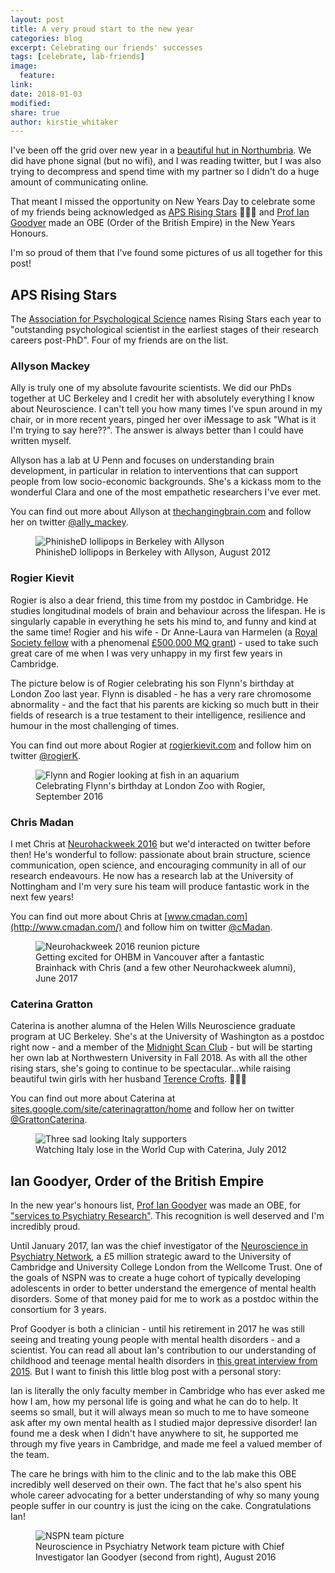 ```yaml
---
layout: post
title: A very proud start to the new year
categories: blog
excerpt: Celebrating our friends' successes
tags: [celebrate, lab-friends]
image:
  feature:
link:
date: 2018-01-03
modified:
share: true
author: kirstie_whitaker
---
```


I've been off the grid over new year in a [beautiful hut in Northumbria](https://twitter.com/kirstie_j/status/948461671915376640). We did have phone signal (but no wifi), and I was reading twitter, but I was also trying to decompress and spend time with my partner so I didn't do a huge amount of communicating online.

That meant I missed the opportunity on New Years Day to celebrate some of my friends being acknowledged as [APS Rising Stars](http://www.psychologicalscience.org/redesign/wp-content/uploads/2017/12/2017-Rising-Stars.pdf) :star2::sparkles::dizzy: and [Prof Ian Goodyer](https://www.thegazette.co.uk/notice/2938057) made an OBE (Order of the British Empire) in the New Years Honours.

I'm so proud of them that I've found some pictures of us all together for this post!

## APS Rising Stars

The [Association for Psychological Science](http://www.psychologicalscience.org/) names Rising Stars each year to "outstanding psychological scientist in the earliest stages of their research careers post-PhD". Four of my friends are on the list.

### Allyson Mackey

Ally is truly one of my absolute favourite scientists. We did our PhDs together at UC Berkeley and I credit her with absolutely everything I know about Neuroscience. I can't tell you how many times I've spun around in my chair, or in more recent years, pinged her over iMessage to ask "What is it I'm trying to say here??". The answer is always better than I could have written myself.

Allyson has a lab at U Penn and focuses on understanding brain development, in particular in relation to interventions that can support people from low socio-economic backgrounds. She's a kickass mom to the wonderful Clara and one of the most empathetic researchers I've ever met.

You can find out more about Allyson at [thechangingbrain.com](http://www.allysonmackey.com/) and follow her on twitter [@ally_mackey](https://twitter.com/ally_mackey).

<figure>
  <img src="/images/aps-rising-stars/allysonmackey.jpg"
       alt="PhinisheD lollipops in Berkeley with Allyson">
  <figcaption>PhinisheD lollipops in Berkeley with Allyson, August 2012</figcaption>
</figure>

### Rogier Kievit

Rogier is also a dear friend, this time from my postdoc in Cambridge. He studies longitudinal models of brain and behaviour across the lifespan. He is singularly capable in everything he sets his mind to, and funny and kind at the same time! Rogier and his wife - Dr Anne-Laura van Harmelen (a [Royal Society fellow](https://royalsociety.org/people/anne-laura-van-harmelen-13182/) with a phenomenal [£500,000 MQ grant](https://www.mqmentalhealth.org/posts/new-research-depression-and-suicide-in-young-people)) - used to take such great care of me when I was very unhappy in my first few years in Cambridge.

The picture below is of Rogier celebrating his son Flynn's birthday at London Zoo last year. Flynn is disabled - he has a very rare chromosome abnormality - and the fact that his parents are kicking so much butt in their fields of research is a true testament to their intelligence, resilience and humour in the most challenging of times.

You can find out more about Rogier at [rogierkievit.com](https://rogierkievit.com) and follow him on twitter [@rogierK](https://twitter.com/rogierK).

<figure>
  <img src="/images/aps-rising-stars/rogierkievit.jpg"
       alt="Flynn and Rogier looking at fish in an aquarium">
  <figcaption>Celebrating Flynn's birthday at London Zoo with Rogier, September 2016</figcaption>
</figure>

### Chris Madan

I met Chris at [Neurohackweek 2016](http://neurohackweek.github.io/) but we'd interacted on twitter before then! He's wonderful to follow: passionate about brain structure, science communication, open science, and encouraging community in all of our research endeavours. He now has a research lab at the University of Nottingham and I'm very sure his team will produce fantastic work in the next few years!

You can find out more about Chris at [www.cmadan.com](http://www.cmadan.com/) and follow him on twitter [@cMadan](https://twitter.com/cMadan).

<figure>
  <img src="/images/aps-rising-stars/chrismadan-et-al.jpg"
       alt="Neurohackweek 2016 reunion picture">
  <figcaption>Getting excited for OHBM in Vancouver after a fantastic Brainhack with Chris (and a few other Neurohackweek alumni), June 2017</figcaption>
</figure>

### Caterina Gratton

Caterina is another alumna of the Helen Wills Neuroscience graduate program at UC Berkeley. She's at the University of Washington as a postdoc right now - and a member of the [Midnight Scan Club](https://www.pri.org/stories/2017-08-20/midnight-scan-club-sheds-new-light-human-brain) - but will be starting her own lab at Northwestern University in Fall 2018. As with all the other rising stars, she's going to continue to be spectacular...while raising beautiful twin girls with her husband [Terence Crofts](http://www.wrhr.wustl.edu/en/T32/Terence-Crofts). :dancers::two_women_holding_hands::raised_hands:

You can find out more about Caterina at [sites.google.com/site/caterinagratton/home](https://sites.google.com/site/caterinagratton/home) and follow her on twitter [@GrattonCaterina](https://twitter.com/GrattonCaterina).

<figure>
  <img src="/images/aps-rising-stars/caterinagratton.jpg"
       alt="Three sad looking Italy supporters">
  <figcaption>Watching Italy lose in the World Cup with Caterina, July 2012</figcaption>
</figure>

## Ian Goodyer, Order of the British Empire

In the new year's honours list, [Prof Ian Goodyer](http://www.neuroscience.cam.ac.uk/directory/profile.php?ig104) was made an OBE, for ["services to Psychiatry Research"](https://www.thegazette.co.uk/notice/2938057). This recognition is well deserved and I'm incredibly proud.

Until January 2017, Ian was the chief investigator of the [Neuroscience in Psychiatry Network](http://www.nspn.org.uk/), a £5 million strategic award to the University of Cambridge and University College London from the Wellcome Trust. One of the goals of NSPN was to create a huge cohort of typically developing adolescents in order to better understand the emergence of mental health disorders. Some of that money paid for me to work as a postdoc within the consortium for 3 years.

Prof Goodyer is both a clinician - until his retirement in 2017 he was still seeing and treating young people with mental health disorders - and a scientist. You can read all about Ian's contribution to our understanding of childhood and teenage mental health disorders in [this great interview from 2015](https://www.escap.eu/research/ian-goodyer-reveals-unique-research-on-depression-and-conduct-disorder-development/). But I want to finish this little blog post with a personal story:

Ian is literally the only faculty member in Cambridge who has ever asked me how I am, how my personal life is going and what he can do to help. It seems so small, but it will always mean so much to me to have someone ask after my own mental health as I studied major depressive disorder! Ian found me a desk when I didn't have anywhere to sit, he supported me through my five years in Cambridge, and made me feel a valued member of the team.

The care he brings with him to the clinic and to the lab make this OBE incredibly well deserved on their own. The fact that he's also spent his whole career advocating for a better understanding of why so many young people suffer in our country is just the icing on the cake. Congratulations Ian!

<figure>
  <img src="/images/nspn-team-pic-Aug2016.jpg"
       alt="NSPN team picture">
  <figcaption>Neuroscience in Psychiatry Network team picture with Chief Investigator Ian Goodyer (second from right), August 2016</figcaption>
</figure>
